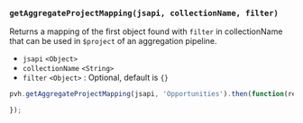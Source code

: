 ### ``getAggregateProjectMapping(jsapi, collectionName, filter)``
Returns a mapping of the first object found with ``filter`` in collectionName that can be used in `$project` of an aggregation pipeline.
- `jsapi` `<Object>`
- `collectionName` `<String>`
- `filter` `<Object>` : Optional, default is `{}`

```js
pvh.getAggregateProjectMapping(jsapi, 'Opportunities').then(function(result) {

});
```